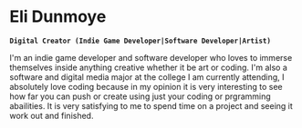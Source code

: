 # Eli Dunmoye

**`Digital Creator (Indie Game Developer|Software Developer|Artist)`**

I'm an indie game developer  and software developer who loves to immerse themselves inside anything creative whether it be art or coding. I'm also a software and digital media major at the college I am currently attending, I absolutely love coding because in my opinion it is very interesting to see how far you can push or create using just your coding or prgramming abailities. It is very satisfying to me to spend time on a project and seeing it work out and finished.
